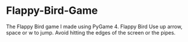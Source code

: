 # Flappy-Bird-Game
The Flappy Bird game I made using PyGame
4. Flappy Bird
Use up arrow, space or w to jump. Avoid hitting the edges of the screen or the pipes.
